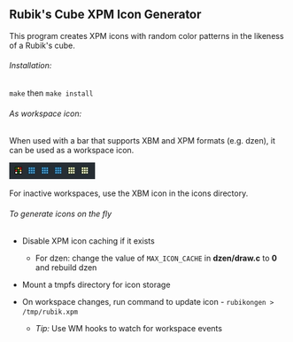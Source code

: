 ## Rubik's Cube XPM Icon Generator

This program creates XPM icons with random color patterns in the likeness of a Rubik's cube.

###### Installation:

`make` then `make install`

###### As workspace icon:

When used with a bar that supports XBM and XPM formats (e.g. dzen), it can be used as a workspace icon.

![Icons GIF](rubikon.gif)

For inactive workspaces, use the XBM icon in the icons directory.

###### To generate icons on the fly

- Disable XPM icon caching if it exists
  - For dzen: change the value of `MAX_ICON_CACHE` in **dzen/draw.c** to **0** and rebuild dzen

- Mount a tmpfs directory for icon storage

- On workspace changes, run command to update icon - `rubikongen > /tmp/rubik.xpm`
  - *Tip:* Use WM hooks to watch for workspace events

